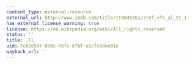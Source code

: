 ```yaml
---
content_type: external-resource
external_url: http://www.imdb.com/title/tt0045361/?ref_=fn_al_tt_1
has_external_license_warning: true
license: https://en.wikipedia.org/wiki/All_rights_reserved
status: ''
title: _El_
uid: 7c62e5d7-038c-45fc-8fbf-e1cfcedee91e
wayback_url: ''
---
```

